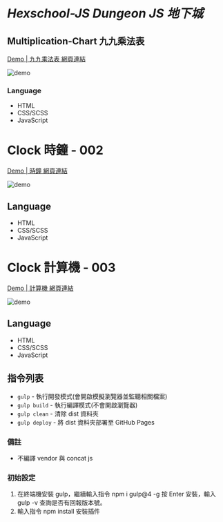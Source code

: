 # *Hexschool-JS Dungeon JS 地下城*

## Multiplication-Chart 九九乘法表
<a href="https://kevinshu1995.github.io/hex-js-001-multiplication-chart/">Demo | 九九乘法表 網頁連結</a>

![demo](https://i.imgur.com/wUQFjFN.jpg)

### Language
<ul>
 <li>HTML</li>
 <li>CSS/SCSS</li>
 <li>JavaScript</li>
</ul>

# Clock 時鐘 - 002

<a href="https://kevinshu1995.github.io/hex-js-002-clock/">Demo | 時鐘 網頁連結</a>

![demo](https://i.imgur.com/JM12EFZ.jpg)

## Language
<ul>
 <li>HTML</li>
 <li>CSS/SCSS</li>
 <li>JavaScript</li>
</ul>

# Clock 計算機 - 003

<a href="https://kevinshu1995.github.io/hex-js-002-clock/">Demo | 計算機 網頁連結</a>

![demo](https://i.imgur.com/JM12EFZ.jpg)

## Language
<ul>
 <li>HTML</li>
 <li>CSS/SCSS</li>
 <li>JavaScript</li>
</ul>


## 指令列表
- `gulp` - 執行開發模式(會開啟模擬瀏覽器並監聽相關檔案)
- `gulp build` - 執行編譯模式(不會開啟瀏覽器)
- `gulp clean` - 清除 dist 資料夾
- `gulp deploy` - 將 dist 資料夾部署至 GitHub Pages
### 備註
- 不編譯 vendor 與 concat js
### 初始設定
1. 在終端機安裝 gulp，繼續輸入指令 npm i gulp@4 -g 按 Enter 安裝，輸入 gulp -v 查詢是否有回報版本號。
2. 輸入指令 npm install 安裝插件